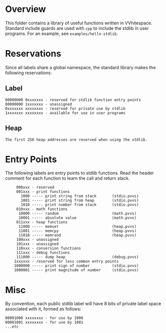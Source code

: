 # Overview #

This folder contains a library of useful functions written in VVhitespace.
Standard include guards are used with `cpp` to include the stdlib in user
programs. For an example, see `examples/hello-stdlib`.

# Reservations #

Since all labels share a global namespace, the standard library makes the
following reservations:

## Label ##

    00000000 0xxxxxxx - reserved for stdlib function entry points
    00000000 1xxxxxxx - unassigned
    0xxxxxxx xxxxxxxx - reserved for private use by stdlib
    1xxxxxxx xxxxxxxx - available for use in user programs

## Heap ##

    The first 256 heap addresses are reserved when using the stdlib.

# Entry Points #

The following labels are entry points to stdlib functions. Read the
header comment for each function to learn the call and return stack.

         000xxx - reserved
         001xxx - print functions
           1000 ----- print string from stack       (stdio.pvvs)
           1001 ----- print string from heap        (stdio.pvvs)
           1010 ----- print number from stack       (stdio.pvvs)
         010xxx - math functions
          10000 ----- random                        (math.pvvs)
          10001 ----- absolute value                (math.pvvs)
         011xxx - heap functions
          11000 ----- memset                        (heap.pvvs)
          11001 ----- memcpy                        (heap.pvvs)
          11010 ----- memrand                       (heap.pvvs)
         100xxx - unassigned
         101xxx - unassigned
         110xxx - conversion functions
         111xxx - debug functions
         111000 ----- dump heap                     (debug.pvvs)
        1xxxxxx - reserved for less common entry points
        1000000 ----- print sign of number          (stdio.pvvs)
        1000001 ----- print magnitude of number     (stdio.pvvs)

# Misc #

By convention, each public stdlib label will have 8 bits of
private label space associated with it, formed as follows:

    00001000 xxxxxxxx - for use by 1000
    00001001 xxxxxxxx - for use by 1001
    ...etc
